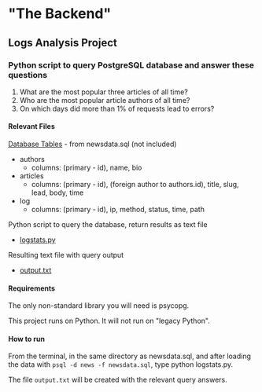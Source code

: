 "The Backend"
=====================

Logs Analysis Project
---------------------------------------------------------------------------

### Python script to query PostgreSQL database and answer these questions

1.  What are the most popular three articles of all time?
2.  Who are the most popular article authors of all time?
3.  On which days did more than 1% of requests lead to errors?

#### Relevant Files

[Database Tables](https://github.com/benuklove/forum/blob/master/vagrant/news_tables.png) - from newsdata.sql (not included)
- authors
  - columns: (primary - id), name, bio
- articles
  - columns: (primary - id), (foreign author to authors.id), title, slug, lead, body, time
- log
  - columns: (primary - id), ip, method, status, time, path

Python script to query the database, return results as text file
- [logstats.py](https://github.com/benuklove/forum/blob/master/vagrant/logstats.py)

Resulting text file with query output
- [output.txt](https://github.com/benuklove/forum/blob/master/vagrant/output.txt)

#### Requirements

The only non-standard library you will need is psycopg.

This project runs on Python.  It will not run on "legacy Python".

#### How to run

From the terminal, in the same directory as newsdata.sql, and after loading the data with `psql -d news -f newsdata.sql`, type python logstats.py.

The file `output.txt` will be created with the relevant query answers.

